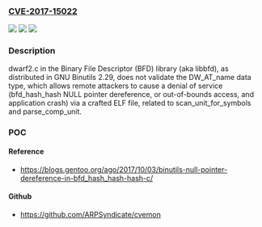 ### [CVE-2017-15022](https://cve.mitre.org/cgi-bin/cvename.cgi?name=CVE-2017-15022)
![](https://img.shields.io/static/v1?label=Product&message=n%2Fa&color=blue)
![](https://img.shields.io/static/v1?label=Version&message=n%2Fa&color=blue)
![](https://img.shields.io/static/v1?label=Vulnerability&message=n%2Fa&color=brighgreen)

### Description

dwarf2.c in the Binary File Descriptor (BFD) library (aka libbfd), as distributed in GNU Binutils 2.29, does not validate the DW_AT_name data type, which allows remote attackers to cause a denial of service (bfd_hash_hash NULL pointer dereference, or out-of-bounds access, and application crash) via a crafted ELF file, related to scan_unit_for_symbols and parse_comp_unit.

### POC

#### Reference
- https://blogs.gentoo.org/ago/2017/10/03/binutils-null-pointer-dereference-in-bfd_hash_hash-hash-c/

#### Github
- https://github.com/ARPSyndicate/cvemon

